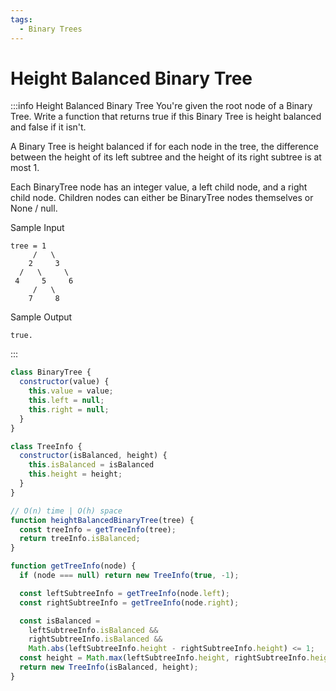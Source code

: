 ```yaml
---
tags:
  - Binary Trees
---
```


# Height Balanced Binary Tree

:::info Height Balanced Binary Tree
You're given the root node of a Binary Tree. Write a function that returns true if this Binary Tree is height balanced and false if it isn't.

A Binary Tree is height balanced if for each node in the tree, the difference between the height of its left subtree and the height of its right subtree is at most 1.

Each BinaryTree node has an integer value, a left child node, and a right child node. Children nodes can either be BinaryTree nodes themselves or None / null.

Sample Input
```
tree = 1
     /   \
    2     3
  /   \     \
 4     5     6
     /   \
    7     8
```   
Sample Output
```
true.
```
:::


```js title="Solution 1"
class BinaryTree {
  constructor(value) {
    this.value = value;
    this.left = null;
    this.right = null;
  }
}

class TreeInfo {
  constructor(isBalanced, height) {
    this.isBalanced = isBalanced
    this.height = height;
  }
}

// O(n) time | O(h) space
function heightBalancedBinaryTree(tree) {
  const treeInfo = getTreeInfo(tree);
  return treeInfo.isBalanced;
}

function getTreeInfo(node) {
  if (node === null) return new TreeInfo(true, -1);

  const leftSubtreeInfo = getTreeInfo(node.left);
  const rightSubtreeInfo = getTreeInfo(node.right);

  const isBalanced = 
    leftSubtreeInfo.isBalanced && 
    rightSubtreeInfo.isBalanced &&
    Math.abs(leftSubtreeInfo.height - rightSubtreeInfo.height) <= 1;
  const height = Math.max(leftSubtreeInfo.height, rightSubtreeInfo.height) + 1;
  return new TreeInfo(isBalanced, height);
}


```